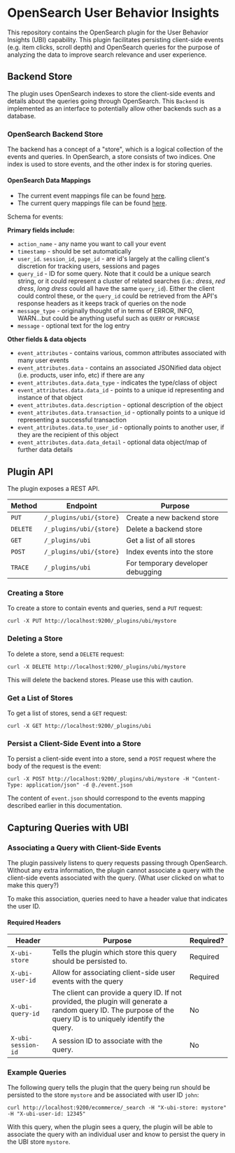 # OpenSearch User Behavior Insights

This repository contains the OpenSearch plugin for the User Behavior Insights (UBI) capability. This plugin
facilitates persisting client-side events (e.g. item clicks, scroll depth) and OpenSearch queries for the purpose of analyzing the data
to improve search relevance and user experience.

## Backend Store

The plugin uses OpenSearch indexes to store the client-side events and details about the queries going through OpenSearch.
This `Backend` is implemented as an interface to potentially allow other backends such as a database.

### OpenSearch Backend Store

The backend has a concept of a "store", which is a logical collection of the events and queries. In OpenSearch, a store consists of two indices. One
index is used to store events, and the other index is for storing queries.

#### OpenSearch Data Mappings

* The current event mappings file can be found [here](https://github.com/o19s/opensearch-ubi/blob/main/src/main/resources/org/opensearch/ubi/backends/events-mapping.json).
* The current query mappings file can be found [here](https://github.com/o19s/opensearch-ubi/blob/main/src/main/resources/org/opensearch/ubi/backends/queries-mapping.json).

Schema for events:

**Primary fields include:**
- `action_name` - any name you want to call your event
- `timestamp` - should be set automatically
- `user_id`. `session_id`, `page_id` - are id's largely at the calling client's discretion for tracking users, sessions and pages
- `query_id` - ID for some query.  Note that it could be a unique search string, or it could represent a cluster of related searches (i.e.: *dress*, *red dress*, *long dress* could all have the same `query_id`).  Either the client could control these, or the `query_id` could be retrieved from the API's response headers as it keeps track of queries on the node
- `message_type` - originally thought of in terms of ERROR, INFO, WARN...but could be anything useful such as `QUERY` or `PURCHASE`
- `message` - optional text for the log entry

**Other fields & data objects**
- `event_attributes` - contains various, common attributes associated with many user events
- `event_attributes.data` - contains an associated JSONified data object (i.e. products, user info, etc) if there are any
- `event_attributes.data.data_type` - indicates the type/class of object
- `event_attributes.data.data_id` - points to a unique id representing and instance of that object
- `event_attributes.data.description` - optional description of the object
- `event_attributes.data.transaction_id` - optionally points to a unique id representing a successful transaction
- `event_attributes.data.to_user_id` - optionally points to another user, if they are the recipient of this object
- `event_attributes.data.data_detail` - optional data object/map of further data details

## Plugin API

The plugin exposes a REST API.

| Method |Endpoint|Purpose|
|--------|--------|-------|
| `PUT`    | `/_plugins/ubi/{store}` | Create a new backend store|
| `DELETE` | `/_plugins/ubi/{store}` | Delete a backend store |
| `GET` | `/_plugins/ubi` | Get a list of all stores |
| `POST` | `/_plugins/ubi/{store}` | Index events into the store |
| `TRACE` | `/_plugins/ubi` | For temporary developer debugging  |

### Creating a Store

To create a store to contain events and queries, send a `PUT` request:

```
curl -X PUT http://localhost:9200/_plugins/ubi/mystore
```

### Deleting a Store

To delete a store, send a `DELETE` request:

```
curl -X DELETE http://localhost:9200/_plugins/ubi/mystore
```

This will delete the backend stores. Please use this with caution.

### Get a List of Stores

To get a list of stores, send a `GET` request:

```
curl -X GET http://localhost:9200/_plugins/ubi
```

### Persist a Client-Side Event into a Store

To persist a client-side event into a store, send a `POST` request where the body of the request is the event:

```
curl -X POST http://localhost:9200/_plugins/ubi/mystore -H "Content-Type: application/json" -d @./event.json
```

The content of `event.json` should correspond to the events mapping described earlier in this documentation.

## Capturing Queries with UBI

### Associating a Query with Client-Side Events

The plugin passively listens to query requests passing through OpenSearch. Without any extra information,
the plugin cannot associate a query with the client-side events associated with the query. (What user clicked on what to make this query?)

To make this association, queries need to have a header value that indicates the user ID.

#### Required Headers

|Header|Purpose|Required?|
|---|---|---|
|`X-ubi-store`|Tells the plugin which store this query should be persisted to.|Required|
|`X-ubi-user-id`|Allow for associating client-side user events with the query|Required|
|`X-ubi-query-id`|The client can provide a query ID. If not provided, the plugin will generate a random query ID. The purpose of the query ID is to uniquely identify the query.|No|
|`X-ubi-session-id`|A session ID to associate with the query.|No|

### Example Queries

The following query tells the plugin that the query being run should be persisted to the store `mystore` and be associated with user ID `john`:

```
curl http://localhost:9200/ecommerce/_search -H "X-ubi-store: mystore" -H "X-ubi-user-id: 12345"
```

With this query, when the plugin sees a query, the plugin will be able to associate the query with an individual user and know to persist the query in the UBI store `mystore`.
